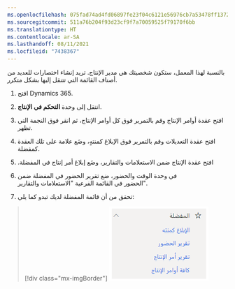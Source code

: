```yaml
---
ms.openlocfilehash: 075fad74ad4fd06897fe23f04c6121e56976cb7a53478ff1372398159af213bc
ms.sourcegitcommit: 511a76b204f93d23cf9f7a70059525f79170f6bb
ms.translationtype: HT
ms.contentlocale: ar-SA
ms.lasthandoff: 08/11/2021
ms.locfileid: "7438367"
---
```

بالنسبة لهذا المعمل، ستكون شخصيتك هي مدير الإنتاج. تريد إنشاء اختصارات للعديد من أصناف القائمة التي تتنقل إليها بشكل متكرر.

1.  افتح Dynamics 365.

2.  انتقل إلى وحدة **‏‫التحكم في الإنتاج‬**.

3.  افتح عقدة أوامر الإنتاج وقم بالتمرير فوق كل أوامر الإنتاج، ثم انقر فوق النجمة التي تظهر.

4.  افتح عقدة التعديلات‬ وقم بالتمرير فوق ‏‫الإبلاغ كمنتهٍ‬، وضَع علامة على تلك العقدة كمفضلة.

5.  افتح عقدة الإنتاج ضمن الاستعلامات والتقارير، وضَع ‬‏‫إبلاغ أمر إنتاج في المفضلة.

6.  في وحدة الوقت والحضور، ضع تقرير الحضور في المفضلة ضمن  
    الحضور في القائمة الفرعية "الاستعلامات والتقارير".

7.  تحقق من أن قائمة المفضلة لديك تبدو كما يلي:

 > [!div class="mx-imgBorder"]
 > ![قائمة المفضلة مع: جميع أوامر الإنتاج، وتقرير الحضور، وإبلاغ أمر الإنتاج، و‏‫الإبلاغ كمنتهٍ‬.](../media/m2-l9-p1.png)
